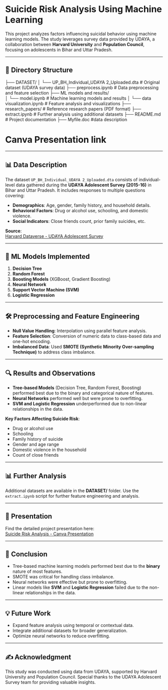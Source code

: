 # Suicide Risk Analysis Using Machine Learning

This project analyzes factors influencing suicidal behavior using machine learning models. The study leverages survey data provided by UDAYA, a collaboration between **Harvard University** and **Population Council**, focusing on adolescents in Bihar and Uttar Pradesh.

---

## 📁 **Directory Structure**

├── DATASET/
│ └── UP_BH_Individual_UDAYA 2_Uploaded.dta # Original dataset (UDAYA survey data)
├── preprocess.ipynb # Data preprocessing and feature selection
├── ML models and results/  
│ └── model.ipynb # Machine learning models and results
│ └── data visualization.ipynb # Feature analysis and visualizations
├── research_papers/ # Reference research papers (PDF format)
├── extract.ipynb # Further analysis using additional datasets
├── README.md # Project documentation
├── Myfile.doc #data description

# Canva Presentation link

---

## 📊 **Data Description**

The dataset `UP_BH_Individual_UDAYA 2_Uploaded.dta` consists of individual-level data gathered during the **UDAYA Adolescent Survey (2015-16)** in Bihar and Uttar Pradesh. It includes responses to multiple questions covering:

- **Demographics**: Age, gender, family history, and household details.
- **Behavioral Factors**: Drug or alcohol use, schooling, and domestic violence.
- **Social Indicators**: Close friends count, prior family suicides, etc.

**Source**:  
[Harvard Dataverse - UDAYA Adolescent Survey](https://dataverse.harvard.edu/dataset.xhtml)

---

## 🚀 **ML Models Implemented**

1. **Decision Tree**
2. **Random Forest**
3. **Boosting Models** (XGBoost, Gradient Boosting)
4. **Neural Network**
5. **Support Vector Machine (SVM)**
6. **Logistic Regression**

---

## 🛠 **Preprocessing and Feature Engineering**

- **Null Value Handling**: Interpolation using parallel feature analysis.
- **Feature Selection**: Conversion of numeric data to class-based data and one-hot encoding.
- **Imbalanced Data**: Used **SMOTE (Synthetic Minority Over-sampling Technique)** to address class imbalance.

---

## 🔍 **Results and Observations**

- **Tree-based Models** (Decision Tree, Random Forest, Boosting) performed best due to the binary and categorical nature of features.
- **Neural Networks** performed well but were prone to overfitting.
- **SVM and Logistic Regression** underperformed due to non-linear relationships in the data.

**Key Factors Affecting Suicide Risk**:

- Drug or alcohol use
- Schooling
- Family history of suicide
- Gender and age range
- Domestic violence in the household
- Count of close friends

---

## 📊 **Further Analysis**

Additional datasets are available in the **DATASET/** folder. Use the `extract.ipynb` script for further feature engineering and analysis.

---

## 🎥 **Presentation**

Find the detailed project presentation here:  
[Suicide Risk Analysis - Canva Presentation](https://www.canva.com/design/DAGYJMrpuAA/jl86V1kwpe1c8wpasxmU1g/edit?utm_content=DAGYJMrpuAA&utm_campaign=designshare&utm_medium=link2&utm_source=sharebutton)

---

## 📌 **Conclusion**

- Tree-based machine learning models performed best due to the **binary** nature of most features.
- SMOTE was critical for handling class imbalance.
- Neural networks were effective but prone to overfitting.
- Linear models like **SVM** and **Logistic Regression** failed due to the non-linear relationships in the data.

---

## 💡 **Future Work**

- Expand feature analysis using temporal or contextual data.
- Integrate additional datasets for broader generalization.
- Optimize neural networks to reduce overfitting.

---

## ✍️ **Acknowledgment**

This study was conducted using data from UDAYA, supported by Harvard University and Population Council. Special thanks to the UDAYA Adolescent Survey team for providing valuable insights.
